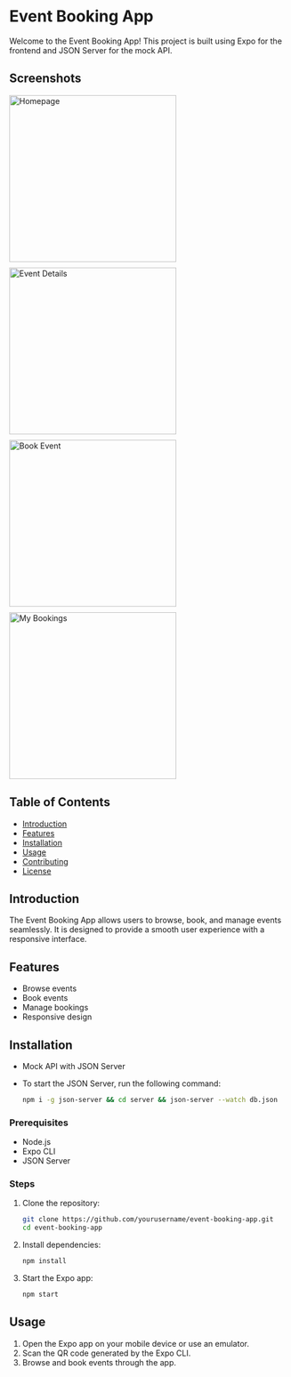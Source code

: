 # Event Booking App

Welcome to the Event Booking App! This project is built using Expo for the frontend and JSON Server for the mock API.

## Screenshots

<!-- ![Homepage](./product/img1.png)
![Event Details](./product/img2.png)
![Book Event](./product/img3.png)
![My Bookings](./product/img4.png)] -->
<div style="display: flex; flex-wrap: wrap; gap: 10px;">
  <img src="./product/img1.png" alt="Homepage" width="300"/>
  <img src="./product/img2.png" alt="Event Details" width="300"/>
  <img src="./product/img3.png" alt="Book Event" width="300"/>
  <img src="./product/img4.png" alt="My Bookings" width="300"/>
</div>

## Table of Contents

- [Introduction](#introduction)
- [Features](#features)
- [Installation](#installation)
- [Usage](#usage)
- [Contributing](#contributing)
- [License](#license)

## Introduction

The Event Booking App allows users to browse, book, and manage events seamlessly. It is designed to provide a smooth user experience with a responsive interface.

## Features

- Browse events
- Book events
- Manage bookings
- Responsive design

## Installation

- Mock API with JSON Server
- To start the JSON Server, run the following command:

  ```sh
  npm i -g json-server && cd server && json-server --watch db.json
  ```

### Prerequisites

- Node.js
- Expo CLI
- JSON Server

### Steps

1. Clone the repository:

   ```sh
   git clone https://github.com/yourusername/event-booking-app.git
   cd event-booking-app
   ```

2. Install dependencies:

   ```sh
   npm install
   ```

3. Start the Expo app:
   ```sh
   npm start
   ```

## Usage

1. Open the Expo app on your mobile device or use an emulator.
2. Scan the QR code generated by the Expo CLI.
3. Browse and book events through the app.
